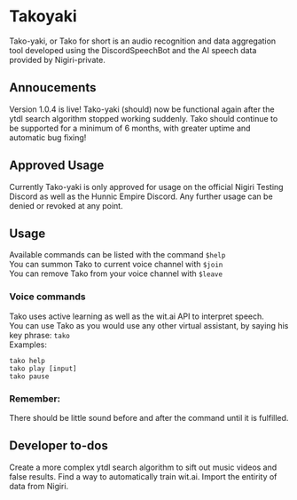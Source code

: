 # Takoyaki
Tako-yaki, or Tako for short is an audio recognition and data aggregation tool developed using the DiscordSpeechBot and the AI speech data provided by Nigiri-private.

## Annoucements
Version 1.0.4 is live! Tako-yaki (should) now be functional again after the ytdl search algorithm stopped working suddenly. Tako should continue to be supported for a minimum of 6 months, with greater uptime and automatic bug fixing!

## Approved Usage
Currently Tako-yaki is only approved for usage on the official Nigiri Testing Discord as well as the Hunnic Empire Discord. Any further usage can be denied or revoked at any point.

## Usage
Available commands can be listed with the command `$help`  
You can summon Tako to current voice channel with `$join`  
You can remove Tako from your voice channel with `$leave`  

### Voice commands
Tako uses active learning as well as the wit.ai API to interpret speech.  
You can use Tako as you would use any other virtual assistant, by saying his key phrase: `tako`  
Examples:  
```
tako help
tako play [input]
tako pause
```
### Remember:
There should be little sound before and after the command until it is fulfilled.
## Developer to-dos
Create a more complex ytdl search algorithm to sift out music videos and false results. 
Find a way to automatically train wit.ai. 
Import the entirity of data from Nigiri. 
